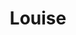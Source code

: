 ---
title: "Louise"
description: "I'm sure you haven't seen a body as thin as mine before.  A gorgeous smile and figure helped me to master modeling and get an excellent experience in this business. I am a nice girl who is into different sciences (like astronomy), and reading scientific books, so you will have something to talk to me about. I have a higher education, I know several foreign languages among which are English, and Spanish. Suitable for escorting models at VIP events, help me to forget about loneliness during a holiday at a hotel or dinner at a restaurant. 

Have you been looking for a beautiful escort girl for a long time?  Hurry up and write to our manager and he will organize a meeting!"
Price: "From 1000$"
height: "176"
weight: "49"
age: "23"
folder: louise
bustSize: "1"
hairColor: "brunet"
visa: "japan"
mainImage: 1.webp
images:
  - 2.webp
  - 3.webp
---